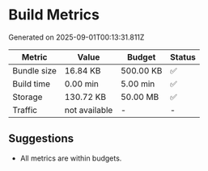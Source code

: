 # Build Metrics
Generated on 2025-09-01T00:13:31.811Z

| Metric | Value | Budget | Status |
| --- | --- | --- | --- |
| Bundle size | 16.84 KB | 500.00 KB | ✅ |
| Build time | 0.00 min | 5.00 min | ✅ |
| Storage | 130.72 KB | 50.00 MB | ✅ |
| Traffic | not available | - | - |

## Suggestions
- All metrics are within budgets.

